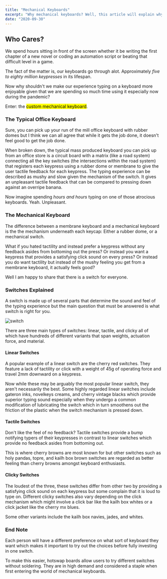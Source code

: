```yaml
---
title: "Mechanical Keyboards"
excerpt: "Why mechanical keyboards? Well, this article will explain why I believe we should invest in the most used tool in development or any work that deals with a computer."
date: "2020-09-30"
---
```


## Who Cares?

We spend hours sitting in front of the screen whether it be writing the first chapter of a new novel or coding an automation script or beating that difficult level in a game.

The fact of the matter is, our keyboards go through alot. Approximately *five to eighty million keypresses* in its lifespan.

Now why shouldn't we make our experience typing on a keyboard more enjoyable given that we are spending so much time using it especially now during the pandemic? 

Enter: the <mark>custom mechanical keyboard</mark>. 

### The Typical Office Keyboard

Sure, you can pick up your run of the mill office keyboard with rubber domes but I think we can all agree that while it gets the job done, it doesn't feel good to get the job done. 

When broken down, the typical mass produced keyboard you can pick up from an office store is a circuit board with a matrix (like a road system) connecting all the key switches (the intersections within the road system) that registers each keypress using a rubber dome or membrane to give the user tactile feedback for each keypress. The typing experience can be described as mushy and slow given the mechanism of the switch. It gives an unpleasant tactile feedback that can be compared to pressing down against an overripe banana.

Now imagine spending *hours and hours* typing on one of those atrocious keyboards. Yeah. Unpleasant.

### The Mechanical Keyboard 

The difference between a membrane keyboard and a mechanical keyboard is the the mechanism underneath each keycap: Either a rubber dome, or a mechanical switch.

What if you hated tactility and instead prefer a keypress without any feedback asides from bottoming out the press? Or instead you want a keypress that provides a satisfying click sound on every press? Or instead you do want tactility but instead of the mushy feeling you get from a membrane keyboard, it actually feels good?

Well I am happy to share that there is a switch for everyone.

### Switches Explained

A switch is made up of several parts that determine the sound and feel of the typing experience but the main question that must be answered is what switch is right for you. 

![switch](/assets/switchexploded.png "Switch Patent")

There are three main types of switches: linear, tactile, and clicky all of which have hundreds of different variants that span weights, actuation force, and material. 

#### Linear Switches

A popular example of a linear switch are the cherry red switches. They feature a lack of tactility or click with a weight of 45g of operating force and travel 2mm downward on a keypress. 

Now while these may be arguably the most popular linear switch, they aren't necessarily the best. Some highly regarded linear switches include gateron inks, novelkeys creams, and cherry vintage blacks which provide superior typing sound especially when they undergo a common modification of lubricating the switch which in turn smoothens out the friction of the plastic when the switch mechanism is pressed down. 

#### Tactile Switches

Don't like the feel of no feedback? Tactile switches provide a bump notifying typers of their keypresses in contrast to linear switches which provide no feedback asides from bottoming out.

This is where cherry browns are most known for but other switches such as holy pandas, topre, and kailh box brown switches are regarded as better feeling than cherry browns amongst keyboard enthusiasts.

#### Clicky Switches

The loudest of the three, these switches differ from other two by providing a satisfying click sound on each keypress but some complain that it is loud to type on. Different clicky switches also vary depending on the click mechanism which might involve a click bar like the kailh box whites or a click jacket like the cherry mx blues.

Some other variants include the kailh box navies, jades, and whites. 


### End Note

Each person will have a different preference on what sort of keyboard they want which makes it important to try out the choices before fully investing in one switch. 

To make this easier, hotswap boards allow users to try different switches without soldering. They are in high demand and considered a staple when first entering the world of mechanical keyboards.